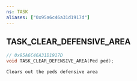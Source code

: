 ```yaml
---
ns: TASK
aliases: ["0x95a6c46a31d1917d"]
---
```

## TASK_CLEAR_DEFENSIVE_AREA

```c
// 0x95A6C46A31D1917D
void TASK_CLEAR_DEFENSIVE_AREA(Ped ped);
```

```
Clears out the peds defensive area
```
